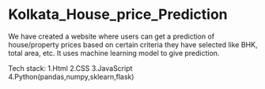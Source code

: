# Kolkata_House_price_Prediction
We have created a website where users can get a prediction of house/property prices based on certain criteria they have selected like BHK, total area, etc. It uses machine learning model to give prediction. 

Tech stack:
1.Html
2.CSS
3.JavaScript
4.Python(pandas,numpy,sklearn,flask)
